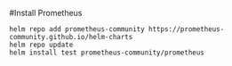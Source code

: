 #Install Prometheus

```
helm repo add prometheus-community https://prometheus-community.github.io/helm-charts
helm repo update
helm install test prometheus-community/prometheus

```
